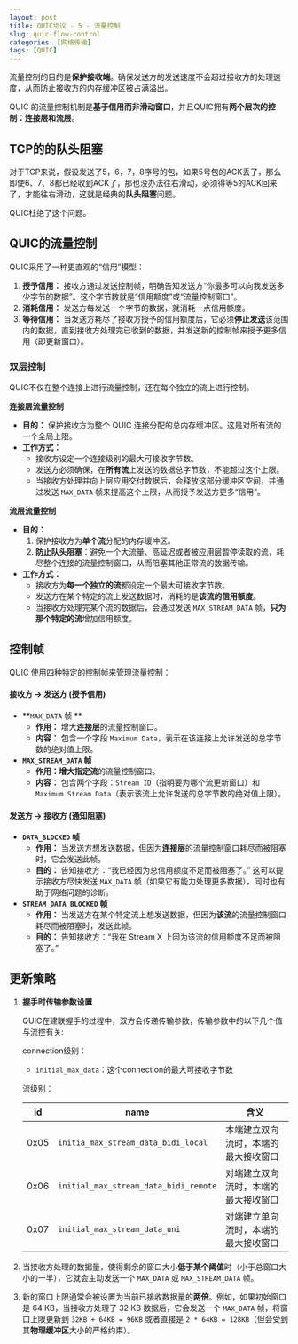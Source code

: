 ```yaml
---
layout: post
title: QUIC协议 - 5 - 流量控制
slug: quic-flow-control
categories: [网络传输]
tags: [QUIC]
---
```


流量控制的目的是**保护接收端**。确保发送方的发送速度不会超过接收方的处理速度，从而防止接收方的内存缓冲区被占满溢出。

QUIC 的流量控制机制是**基于信用而非滑动窗口**，并且QUIC拥有**两个层次的控制：连接层和流层**。



## TCP的的队头阻塞

对于TCP来说，假设发送了5，6，7，8序号的包，如果5号包的ACK丢了，那么即使6、7、8都已经收到ACK了，那也没办法往右滑动，必须得等5的ACK回来了，才能往右滑动，这就是经典的**队头阻塞**问题。

QUIC杜绝了这个问题。

## QUIC的流量控制

QUIC采用了一种更直观的“信用”模型：

1.  **授予信用：** 接收方通过发送控制帧，明确告知发送方“你最多可以向我发送多少字节的数据”。这个字节数就是“信用额度”或“流量控制窗口”。
1.  **消耗信用：** 发送方每发送一个字节的数据，就消耗一点信用额度。
1.  **等待信用：** 当发送方耗尽了接收方授予的信用额度后，它必须**停止发送**该范围内的数据，直到接收方处理完已收到的数据，并发送新的控制帧来授予更多信用（即更新窗口）。

### 双层控制

QUIC不仅在整个连接上进行流量控制，还在每个独立的流上进行控制。

**连接层流量控制**

+   **目的：** 保护接收方为整个 QUIC 连接分配的总内存缓冲区。这是对所有流的一个全局上限。
+   **工作方式：**
    +   接收方设定一个连接级别的最大可接收字节数。
    +   发送方必须确保，在**所有流**上发送的数据总字节数，不能超过这个上限。
    +   当接收方处理并向上层应用交付数据后，会释放这部分缓冲区空间，并通过发送 `MAX_DATA` 帧来提高这个上限，从而授予发送方更多“信用”。

**流层流量控制**

+   **目的：**
    1.  保护接收方为**单个流**分配的内存缓冲区。
    1.  **防止队头阻塞**：避免一个大流量、高延迟或者被应用层暂停读取的流，耗尽整个连接的流量控制窗口，从而阻塞其他正常流的数据传输。
+   **工作方式：**
    +   接收方为**每一个独立的流**都设定一个最大可接收字节数。
    +   发送方在某个特定的流上发送数据时，消耗的是**该流的信用额度**。
    +   当接收方处理完某个流的数据后，会通过发送 `MAX_STREAM_DATA` 帧，**只为那个特定的流**增加信用额度。

## 控制帧

QUIC 使用四种特定的控制帧来管理流量控制：

#### 接收方 -> 发送方 (授予信用)

+   **`MAX_DATA` 帧 **
    +   **作用：** 增大**连接层**的流量控制窗口。
    +   **内容：** 包含一个字段 `Maximum Data`，表示在该连接上允许发送的总字节数的绝对值上限。
+   **`MAX_STREAM_DATA` 帧**
    +   **作用：**增大**指定流**的流量控制窗口。
    +   **内容：** 包含两个字段：`Stream ID`（指明要为哪个流更新窗口）和 `Maximum Stream Data`（表示该流上允许发送的总字节数的绝对值上限）。

#### 发送方 -> 接收方 (通知阻塞)

+   **`DATA_BLOCKED` 帧**
    +   **作用：** 当发送方想发送数据，但因为**连接层**的流量控制窗口耗尽而被阻塞时，它会发送此帧。
    +   **目的：** 告知接收方：“我已经因为总信用额度不足而被阻塞了。” 这可以提示接收方尽快发送 `MAX_DATA` 帧（如果它有能力处理更多数据），同时也有助于网络问题的诊断。
+   **`STREAM_DATA_BLOCKED` 帧**
    +   **作用：** 当发送方在某个特定流上想发送数据，但因为**该流**的流量控制窗口耗尽而被阻塞时，发送此帧。
    +   **目的：** 告知接收方：“我在 Stream X 上因为该流的信用额度不足而被阻塞了。”

## 更新策略

1. **握手时传输参数设置**

    QUIC在建联握手的过程中，双方会传递传输参数，传输参数中的以下几个值与流控有关:

    connection级别：
    + `initial_max_data`：这个connection的最大可接收字节数

    流级别：

    | id   | name                                  | 含义                                 |
    | ---- | ------------------------------------- | ------------------------------------ |
    | 0x05 | `initia_max_stream_data_bidi_local`   | 本端建立双向流时，本端的最大接收窗口 |
    | 0x06 | `initial_max_stream_data_bidi_remote` | 对端建立双向流时，本端的最大接收窗口 |
    | 0x07 | `initial_max_stream_data_uni`         | 对端建立单向流时，本端的最大接收窗口 |

2. 当接收方处理的数据量，使得剩余的窗口大小**低于某个阈值**时（小于总窗口大小的一半），它就会主动发送一个 `MAX_DATA` 或 `MAX_STREAM_DATA` 帧。

3. 新的窗口上限通常会被设置为当前已接收数据量的**两倍**。例如，如果初始窗口是 64 KB，当接收方处理了 32 KB 数据后，它会发送一个 `MAX_DATA` 帧，将窗口上限更新到 `32KB + 64KB = 96KB` 或者直接是 `2 * 64KB = 128KB`（但会受到其**物理缓冲区**大小的严格约束）。

